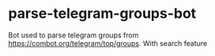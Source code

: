 # parse-telegram-groups-bot
Bot used to parse telegram groups from https://combot.org/telegram/top/groups. With search feature
